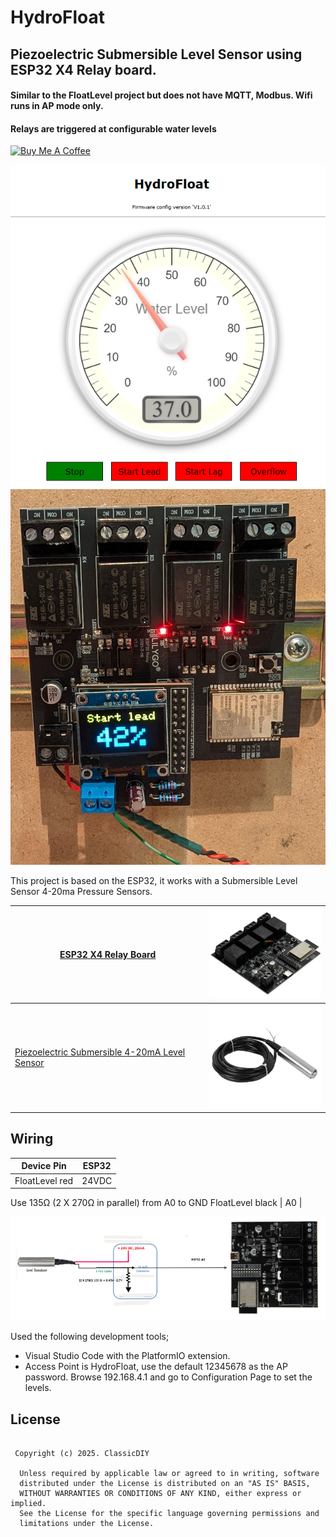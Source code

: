 # HydroFloat
## Piezoelectric Submersible Level Sensor using ESP32 X4 Relay board. 
#### Similar to the FloatLevel project but does not have MQTT, Modbus. Wifi runs in AP mode only.
#### Relays are triggered at configurable water levels

<a href="https://www.buymeacoffee.com/r4K2HIB" target="_blank"><img src="https://cdn.buymeacoffee.com/buttons/v2/default-yellow.png" alt="Buy Me A Coffee" style="height: 60px !important;width: 217px !important;" ></a>

<p align="left">
  <img src="./Pictures/home_page.png" width="600"/>
  <img src="./Pictures/HydroFloat_T-Relay.jpg" width="600"/>
</p>
 
This project is based on the ESP32, it works with a Submersible Level Sensor 4-20ma Pressure Sensors.

|<a href="https://www.aliexpress.com/item/1005005275943365.html"> ESP32 X4 Relay Board</a>|<img src="./Pictures/Lilygo_Relay_Board.png" width="200"/>|
|---|---|
|<a href="https://www.aliexpress.com/item/1005006366841583.html"> Piezoelectric Submersible 4-20mA Level Sensor </a>|<img src="./Pictures/Sensor.png" width="200"/>|

## Wiring

Device Pin | ESP32 |
--- | --- |
FloatLevel red  | 24VDC |
Use 135Ω (2 X 270Ω in parallel) from A0 to GND
FloatLevel black | A0 |

<p align="left">
  <img src="./Pictures/Lilygo_diagram.png" width="800"/>
</p>

Used the following development tools;

<ul>
  <li>Visual Studio Code with the PlatformIO extension.</li>
  <li>Access Point is HydroFloat, use the default 12345678 as the AP password. Browse 192.168.4.1 and go to Configuration Page to set the levels.
</ul>


## License
```

 Copyright (c) 2025. ClassicDIY

  Unless required by applicable law or agreed to in writing, software
  distributed under the License is distributed on an "AS IS" BASIS,
  WITHOUT WARRANTIES OR CONDITIONS OF ANY KIND, either express or implied.
  See the License for the specific language governing permissions and
  limitations under the License.

```

